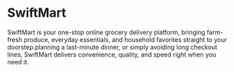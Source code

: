 # SwiftMart
SwiftMart is your one-stop online grocery delivery platform, bringing farm-fresh produce, everyday essentials, and household favorites straight to your doorstep.planning a last-minute dinner, or simply avoiding long checkout lines, SwiftMart delivers convenience, quality, and speed right when you need it.
